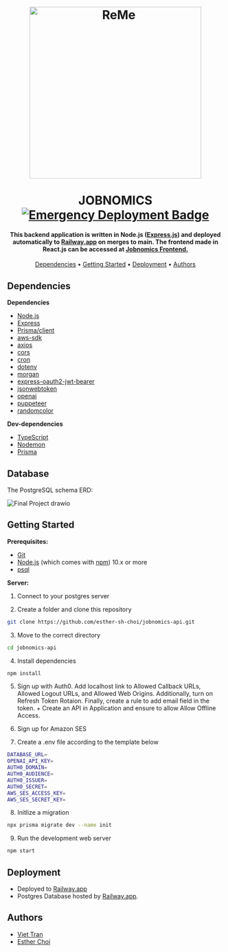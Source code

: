 
<h1 align="center">
  <br>
  <a href="https://jobnomics.net/"><img src="https://user-images.githubusercontent.com/70352144/228985158-dbfd0ef1-3df7-4628-8161-5011e6db8cf0.png" alt="ReMe" width="400"></a>
  <br>
  <br>
  JOBNOMICS
  <br>
    <div align="center">
    <a href="https://github.com/esther-sh-choi/jobnomics-api/actions/workflows/emergency-deployment.yml"><img src="https://github.com/esther-sh-choi/jobnomics-api/actions/workflows/emergency-deployment.yml/badge.svg" alt="Emergency Deployment Badge" ></a>
  </div>  
</h1>


<h4 align="center">This backend application is written in Node.js (<a href="https://expressjs.com/">Express.js</a>) and deployed automatically to <a href="https://railway.app/">Railway.app</a> on merges to main. The frontend made in React.js can be accessed at <a href="https://github.com/tienviet10/jobnomics">Jobnomics Frontend.</a></h4>

<p align="center">
  <a href="#dependencies">Dependencies</a> •
  <a href="#getting-started">Getting Started</a> •
  <a href="#deployment">Deployment</a> •
  <a href="#authors">Authors</a> 
</p>


## Dependencies

**Dependencies**

- [Node.js](https://nodejs.org/en/)
- [Express](https://expressjs.com/)
- [Prisma/client](https://www.prisma.io/)
- [aws-sdk](https://aws.amazon.com/developer/language/javascript/)
- [axios](https://axios-http.com/)
- [cors](https://github.com/expressjs/cors)
- [cron](https://github.com/kelektiv/node-cron)
- [dotenv](https://github.com/motdotla/dotenv#readme)
- [morgan](https://github.com/expressjs/morgan#readme)
- [express-oauth2-jwt-bearer](https://github.com/auth0/node-oauth2-jwt-bearer/tree/main/packages/express-oauth2-jwt-bearer)
- [jsonwebtoken](https://github.com/auth0/node-jsonwebtoken)
- [openai](https://platform.openai.com/)
- [puppeteer](https://pptr.dev/)
- [randomcolor](https://randomcolor.lllllllllllllllll.com/)

**Dev-dependencies**
- [TypeScript](https://www.typescriptlang.org/)
- [Nodemon](https://nodemon.io/)
- [Prisma](https://www.prisma.io/)

## Database
The PostgreSQL schema ERD:


![Final Project drawio](https://user-images.githubusercontent.com/70352144/229010062-b4cb1ce9-8c5a-475c-852c-584373b2b3e0.png)


## Getting Started

**Prerequisites:**

* [Git](https://git-scm.com) 
* [Node.js](https://nodejs.org/en/download/) (which comes with [npm](http://npmjs.com)) 10.x or more
* [psql](https://www.postgresql.org/docs/current/app-psql.html)


**Server:**

1. Connect to your postgres server


2. Create a folder and clone this repository

```sh
git clone https://github.com/esther-sh-choi/jobnomics-api.git
```

3. Move to the correct directory

```sh
cd jobnomics-api
```

4. Install dependencies

```sh
npm install
```

5. Sign up with Auth0. Add localhost link to Allowed Callback URLs, Allowed Logout URLs, and Allowed Web Origins. Additionally, turn on Refresh Token Rotaion. Finally, create a rule to add email field in the token. + Create an API in Application and ensure to allow Allow Offline Access.

6. Sign up for Amazon SES

7. Create a .env file according to the template below

```sh
DATABASE_URL=
OPENAI_API_KEY=
AUTH0_DOMAIN=
AUTH0_AUDIENCE=
AUTH0_ISSUER=
AUTH0_SECRET=
AWS_SES_ACCESS_KEY=
AWS_SES_SECRET_KEY=
```

8. Initlize a migration

```sh
npx prisma migrate dev --name init
```

9. Run the development web server

```sh
npm start
```


## Deployment
- Deployed to <a href="https://railway.app/">Railway.app</a>
- Postgres Database hosted by <a href="https://railway.app/">Railway.app</a>.

## Authors
- <a href="https://github.com/tienviet10">Viet Tran</a>
- <a href="https://github.com/esther-sh-choi">Esther Choi</a>
